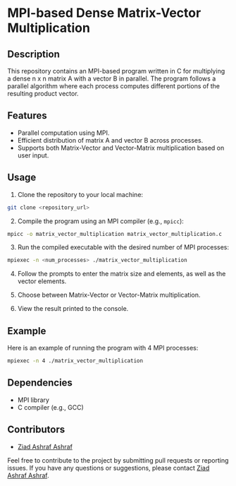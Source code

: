 # MPI-based Dense Matrix-Vector Multiplication

## Description
This repository contains an MPI-based program written in C for multiplying a dense n x n matrix A with a vector B in parallel. The program follows a parallel algorithm where each process computes different portions of the resulting product vector.

## Features
- Parallel computation using MPI.
- Efficient distribution of matrix A and vector B across processes.
- Supports both Matrix-Vector and Vector-Matrix multiplication based on user input.

## Usage
1. Clone the repository to your local machine:

```bash
git clone <repository_url>
```

2. Compile the program using an MPI compiler (e.g., `mpicc`):

```bash
mpicc -o matrix_vector_multiplication matrix_vector_multiplication.c
```

3. Run the compiled executable with the desired number of MPI processes:

```bash
mpiexec -n <num_processes> ./matrix_vector_multiplication
```

4. Follow the prompts to enter the matrix size and elements, as well as the vector elements.

5. Choose between Matrix-Vector or Vector-Matrix multiplication.

6. View the result printed to the console.

## Example
Here is an example of running the program with 4 MPI processes:

```bash
mpiexec -n 4 ./matrix_vector_multiplication
```

## Dependencies
- MPI library
- C compiler (e.g., GCC)

## Contributors
- [Ziad Ashraf Ashraf]([https://github.com/your_username](https://github.com/ZiadKasem))


Feel free to contribute to the project by submitting pull requests or reporting issues. If you have any questions or suggestions, please contact [Ziad Ashraf Ashraf]([https://github.com/your_username](https://github.com/ZiadKasem)).
